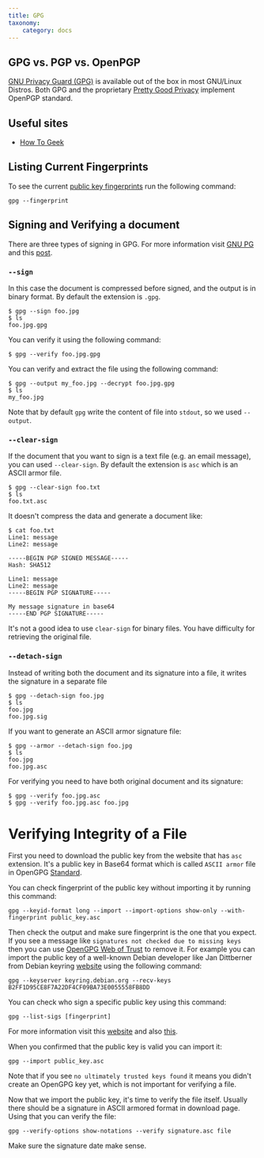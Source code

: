 ```yaml
---
title: GPG
taxonomy:
    category: docs
---
```


## GPG vs. PGP vs. OpenPGP

[GNU Privacy Guard (GPG)](https://en.wikipedia.org/wiki/GNU_Privacy_Guard) is available out of the box in most GNU/Linux Distros. Both GPG and the proprietary [Pretty Good Privacy](https://en.wikipedia.org/wiki/Pretty_Good_Privacy) implement OpenPGP standard.

## Useful sites

* [How To Geek](https://www.howtogeek.com/427982/how-to-encrypt-and-decrypt-files-with-gpg-on-linux/)

## Listing Current Fingerprints

To see the current [public key fingerprints](https://en.wikipedia.org/wiki/Public_key_fingerprint) run the following command:

```
gpg --fingerprint
```

## Signing and Verifying a document

There are three types of signing in GPG. For more information visit [GNU PG](https://www.gnupg.org/gph/en/manual/x135.html) and this [post](https://superuser.com/questions/1579649/how-to-fix-warning-not-a-detached-signature).

### `--sign`

In this case the document is compressed before signed, and the output is in binary format. By default the extension is `.gpg`.

```
$ gpg --sign foo.jpg
$ ls
foo.jpg.gpg
```

You can verify it using the following command:

```
$ gpg --verify foo.jpg.gpg
```

You can verify and extract the file using the following command:

```
$ gpg --output my_foo.jpg --decrypt foo.jpg.gpg
$ ls
my_foo.jpg
```
Note that by default `gpg` write the content of file into `stdout`, so we used `--output`.

### `--clear-sign`

If the document that you want to sign is a text file (e.g. an email message), you can used `--clear-sign`. By default the extension is `asc` which is an ASCII armor file.

```
$ gpg --clear-sign foo.txt
$ ls
foo.txt.asc
```

It doesn't compress the data and generate a document like:

```
$ cat foo.txt
Line1: message
Line2: message
```

```
-----BEGIN PGP SIGNED MESSAGE-----
Hash: SHA512

Line1: message
Line2: message
-----BEGIN PGP SIGNATURE-----

My message signature in base64
-----END PGP SIGNATURE-----
```

It's not a good idea to use `clear-sign` for binary files. You have difficulty for retrieving the original file.

### `--detach-sign`

Instead of writing both the document and its signature into a file, it writes the signature in a separate file

```
$ gpg --detach-sign foo.jpg
$ ls
foo.jpg
foo.jpg.sig
```

If you want to generate an ASCII armor signature file:

```
$ gpg --armor --detach-sign foo.jpg
$ ls
foo.jpg
foo.jpg.asc
```

For verifying you need to have both original document and its signature:

```
$ gpg --verify foo.jpg.asc
$ gpg --verify foo.jpg.asc foo.jpg
```

# Verifying Integrity of a File

First you need to download the public key from the website that has `asc` extension. It's a public key in Base64 format which is called `ASCII armor` file in OpenGPG [Standard](https://en.wikipedia.org/wiki/Base64#OpenPGP).

You can check fingerprint of the public key without importing it by running this command:

```
gpg --keyid-format long --import --import-options show-only --with-fingerprint public_key.asc
```

Then check the output and make sure fingerprint is the one that you expect. If you see a message like `signatures not checked due to missing keys` then you can use [OpenGPG Web of Trust](https://en.wikipedia.org/wiki/Web_of_trust) to remove it. For example you can import the public key of a well-known Debian developer like Jan Dittberner from Debian keyring [website](https://keyring.debian.org/) using the following command:

```
gpg --keyserver keyring.debian.org --recv-keys B2FF1D95CE8F7A22DF4CF09BA73E0055558FB8DD
```

You can check who sign a specific public key using this command:

```
gpg --list-sigs [fingerprint]
```

For more information visit this [website](https://www.debian.org/events/keysigning) and also [this](https://infra.apache.org/openpgp.html).

When you confirmed that the public key is valid you can import it:

```
gpg --import public_key.asc
```

Note that if you see `no ultimately trusted keys found` it means you didn't create an OpenGPG key yet, which is not important for verifying a file.


Now that we import the public key, it's time to verify the file itself. Usually there should be a signature in ASCII armored format in download page. Using that you can verify the file:

```
gpg --verify-options show-notations --verify signature.asc file
```

Make sure the signature date make sense.
